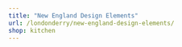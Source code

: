 ```yaml
---
title: "New England Design Elements"
url: /londonderry/new-england-design-elements/
shop: kitchen
---
```

